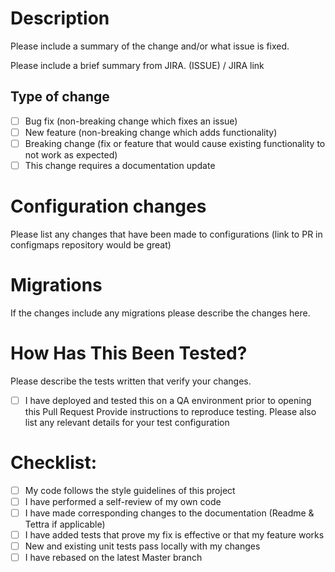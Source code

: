 # Description

Please include a summary of the change and/or what issue is fixed. 

Please include a brief summary from JIRA. (ISSUE) / JIRA link

## Type of change

- [ ] Bug fix (non-breaking change which fixes an issue)
- [ ] New feature (non-breaking change which adds functionality)
- [ ] Breaking change (fix or feature that would cause existing functionality to not work as expected)
- [ ] This change requires a documentation update

# Configuration changes  

Please list any changes that have been made to configurations (link to PR in configmaps repository would be great)

# Migrations

If the changes include any migrations please describe the changes here.

# How Has This Been Tested?

Please describe the tests written that verify your changes. 

- [ ] I have deployed and tested this on a QA environment prior to opening this Pull Request
Provide instructions to reproduce testing. Please also list any relevant details for your test configuration


# Checklist:

- [ ] My code follows the style guidelines of this project
- [ ] I have performed a self-review of my own code
- [ ] I have made corresponding changes to the documentation (Readme & Tettra if applicable)
- [ ] I have added tests that prove my fix is effective or that my feature works
- [ ] New and existing unit tests pass locally with my changes
- [ ] I have rebased on the latest Master branch
